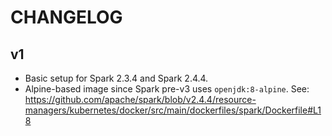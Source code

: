 # CHANGELOG

## v1

- Basic setup for Spark 2.3.4 and Spark 2.4.4.
- Alpine-based image since Spark pre-v3 uses `openjdk:8-alpine`.
  See: <https://github.com/apache/spark/blob/v2.4.4/resource-managers/kubernetes/docker/src/main/dockerfiles/spark/Dockerfile#L18>
